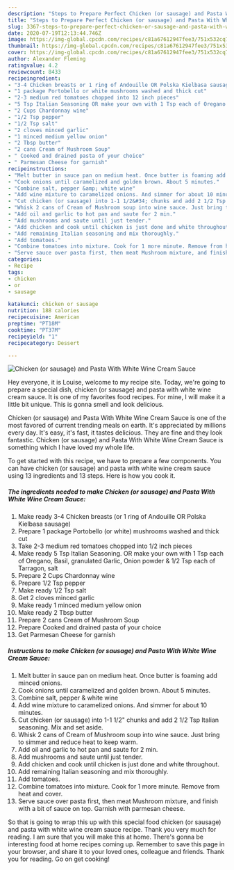 ```yaml
---
description: "Steps to Prepare Perfect Chicken (or sausage) and Pasta With White Wine Cream Sauce"
title: "Steps to Prepare Perfect Chicken (or sausage) and Pasta With White Wine Cream Sauce"
slug: 3367-steps-to-prepare-perfect-chicken-or-sausage-and-pasta-with-white-wine-cream-sauce
date: 2020-07-19T12:13:44.746Z
image: https://img-global.cpcdn.com/recipes/c81a67612947fee3/751x532cq70/chicken-or-sausage-and-pasta-with-white-wine-cream-sauce-recipe-main-photo.jpg
thumbnail: https://img-global.cpcdn.com/recipes/c81a67612947fee3/751x532cq70/chicken-or-sausage-and-pasta-with-white-wine-cream-sauce-recipe-main-photo.jpg
cover: https://img-global.cpcdn.com/recipes/c81a67612947fee3/751x532cq70/chicken-or-sausage-and-pasta-with-white-wine-cream-sauce-recipe-main-photo.jpg
author: Alexander Fleming
ratingvalue: 4.2
reviewcount: 8433
recipeingredient:
- "3-4 Chicken breasts or 1 ring of Andouille OR Polska Kielbasa sausage"
- "1 package Portobello or white mushrooms washed and thick cut"
- "2-3 medium red tomatoes chopped into 12 inch pieces"
- "5 Tsp Italian Seasoning OR make your own with 1 Tsp each of Oregano Basil granulated Garlic Onion powder  12 Tsp each of Tarragon salt"
- "2 Cups Chardonnay wine"
- "1/2 Tsp pepper"
- "1/2 Tsp salt"
- "2 cloves minced garlic"
- "1 minced medium yellow onion"
- "2 Tbsp butter"
- "2 cans Cream of Mushroom Soup"
- " Cooked and drained pasta of your choice"
- " Parmesan Cheese for garnish"
recipeinstructions:
- "Melt butter in sauce pan on medium heat. Once butter is foaming add minced onions."
- "Cook onions until caramelized and golden brown. About 5 minutes."
- "Combine salt, pepper &amp; white wine"
- "Add wine mixture to caramelized onions. And simmer for about 10 minutes."
- "Cut chicken (or sausage) into 1-1 1/2&#34; chunks and add 2 1/2 Tsp Italian seasoning. Mix and set aside."
- "Whisk 2 cans of Cream of Mushroom soup into wine sauce. Just bring to simmer and reduce heat to keep warm."
- "Add oil and garlic to hot pan and saute for 2 min."
- "Add mushrooms and saute until just tender."
- "Add chicken and cook until chicken is just done and white throughout."
- "Add remaining Italian seasoning and mix thoroughly."
- "Add tomatoes."
- "Combine tomatoes into mixture. Cook for 1 more minute. Remove from heat and cover."
- "Serve sauce over pasta first, then meat Mushroom mixture, and finish with a bit of sauce on top. Garnish with parmesan cheese."
categories:
- Recipe
tags:
- chicken
- or
- sausage

katakunci: chicken or sausage 
nutrition: 188 calories
recipecuisine: American
preptime: "PT18M"
cooktime: "PT37M"
recipeyield: "1"
recipecategory: Dessert

---
```



![Chicken (or sausage) and Pasta With White Wine Cream Sauce](https://img-global.cpcdn.com/recipes/c81a67612947fee3/751x532cq70/chicken-or-sausage-and-pasta-with-white-wine-cream-sauce-recipe-main-photo.jpg)

Hey everyone, it is Louise, welcome to my recipe site. Today, we're going to prepare a special dish, chicken (or sausage) and pasta with white wine cream sauce. It is one of my favorites food recipes. For mine, I will make it a little bit unique. This is gonna smell and look delicious.



Chicken (or sausage) and Pasta With White Wine Cream Sauce is one of the most favored of current trending meals on earth. It's appreciated by millions every day. It's easy, it's fast, it tastes delicious. They are fine and they look fantastic. Chicken (or sausage) and Pasta With White Wine Cream Sauce is something which I have loved my whole life.


To get started with this recipe, we have to prepare a few components. You can have chicken (or sausage) and pasta with white wine cream sauce using 13 ingredients and 13 steps. Here is how you cook it.

<!--inarticleads1-->

##### The ingredients needed to make Chicken (or sausage) and Pasta With White Wine Cream Sauce:

1. Make ready 3-4 Chicken breasts (or 1 ring of Andouille OR Polska Kielbasa sausage)
1. Prepare 1 package Portobello (or white) mushrooms washed and thick cut
1. Take 2-3 medium red tomatoes chopped into 1/2 inch pieces
1. Make ready 5 Tsp Italian Seasoning. OR make your own with 1 Tsp each of Oregano, Basil, granulated Garlic, Onion powder &amp; 1/2 Tsp each of Tarragon, salt
1. Prepare 2 Cups Chardonnay wine
1. Prepare 1/2 Tsp pepper
1. Make ready 1/2 Tsp salt
1. Get 2 cloves minced garlic
1. Make ready 1 minced medium yellow onion
1. Make ready 2 Tbsp butter
1. Prepare 2 cans Cream of Mushroom Soup
1. Prepare  Cooked and drained pasta of your choice
1. Get  Parmesan Cheese for garnish




<!--inarticleads2-->

##### Instructions to make Chicken (or sausage) and Pasta With White Wine Cream Sauce:

1. Melt butter in sauce pan on medium heat. Once butter is foaming add minced onions.
1. Cook onions until caramelized and golden brown. About 5 minutes.
1. Combine salt, pepper &amp; white wine
1. Add wine mixture to caramelized onions. And simmer for about 10 minutes.
1. Cut chicken (or sausage) into 1-1 1/2&#34; chunks and add 2 1/2 Tsp Italian seasoning. Mix and set aside.
1. Whisk 2 cans of Cream of Mushroom soup into wine sauce. Just bring to simmer and reduce heat to keep warm.
1. Add oil and garlic to hot pan and saute for 2 min.
1. Add mushrooms and saute until just tender.
1. Add chicken and cook until chicken is just done and white throughout.
1. Add remaining Italian seasoning and mix thoroughly.
1. Add tomatoes.
1. Combine tomatoes into mixture. Cook for 1 more minute. Remove from heat and cover.
1. Serve sauce over pasta first, then meat Mushroom mixture, and finish with a bit of sauce on top. Garnish with parmesan cheese.




So that is going to wrap this up with this special food chicken (or sausage) and pasta with white wine cream sauce recipe. Thank you very much for reading. I am sure that you will make this at home. There's gonna be interesting food at home recipes coming up. Remember to save this page in your browser, and share it to your loved ones, colleague and friends. Thank you for reading. Go on get cooking!
